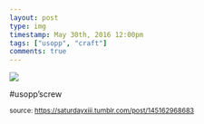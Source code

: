 ```yaml
---
layout: post
type: img
timestamp: May 30th, 2016 12:00pm
tags: ["usopp", "craft"]
comments: true
---
```

<img src="https://saturdayxiii.github.io/media/145162968683.jpg"/>

#usopp’screw
 
  
<small>source: https://saturdayxiii.tumblr.com/post/145162968683</small>